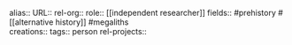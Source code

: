alias::
URL::
rel-org::
role:: [[independent researcher]] 
fields:: #prehistory #[[alternative history]] #megaliths  
creations:: 
tags:: person
rel-projects::

